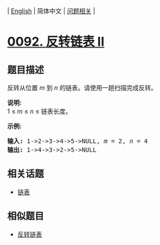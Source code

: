 
| [English](README_EN.md) | 简体中文 | [问题相关](QUESTION.md) |
# [0092. 反转链表 II](https://leetcode-cn.com/problems/reverse-linked-list-ii/)
## 题目描述
<p>反转从位置 <em>m</em> 到 <em>n</em> 的链表。请使用一趟扫描完成反转。</p>

<p><strong>说明:</strong><br>
1 &le;&nbsp;<em>m</em>&nbsp;&le;&nbsp;<em>n</em>&nbsp;&le; 链表长度。</p>

<p><strong>示例:</strong></p>

<pre><strong>输入:</strong> 1-&gt;2-&gt;3-&gt;4-&gt;5-&gt;NULL, <em>m</em> = 2, <em>n</em> = 4
<strong>输出:</strong> 1-&gt;4-&gt;3-&gt;2-&gt;5-&gt;NULL</pre>

## 相关话题
- [链表](https://leetcode-cn.com/tag/linked-list)
## 相似题目
- [反转链表](../0206/README.md)
